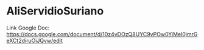 # AliServidioSuriano

Link Google Doc: https://docs.google.com/document/d/10z4vDOzQ8UYC9vPOw0YiMel0jmrGeXCt2diruOiJQvw/edit
